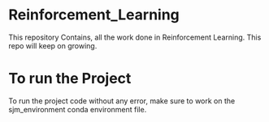 # Reinforcement_Learning
This repository Contains, all the work done in Reinforcement Learning. This repo will keep on growing.

# To run the Project
To run the project code without any error, make sure to work on the sjm_environment conda environment file.
